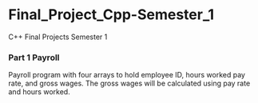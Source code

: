 # Final_Project_Cpp-Semester_1
C++ Final Projects Semester 1

### Part 1 Payroll
Payroll program with four arrays to hold employee ID, hours worked pay rate, and gross wages.  The gross wages will be calculated using pay rate and hours worked.

